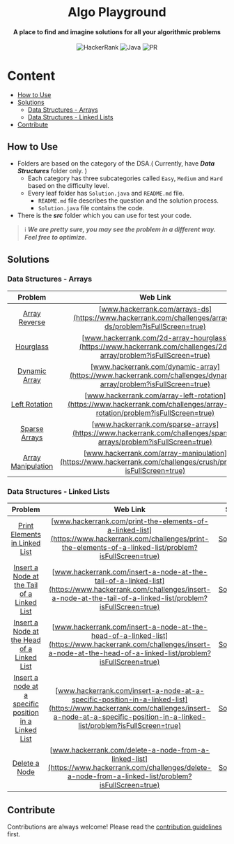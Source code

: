 <h1 align="center">Algo Playground</h1>

<h4 align="center">A place to find and imagine solutions for all your algorithmic problems</h4>

<div align="center">

![HackerRank](https://img.shields.io/badge/-Hackerrank-2EC866?style=Flat-square&logo=HackerRank&logoColor=white)
![Java](https://img.shields.io/badge/java-%23ED8B00.svg?style=Flat-square&logo=java&logoColor=white)
![PR](https://img.shields.io/static/v1?label=Made%20with%20%F0%9F%A4%8D%20by&message=develpoers&color=blue&style=Flat-square)

[comment]: <> (PR welcome badge - https://img.shields.io/static/v1?label=PRs&message=Welcome&color=ff69b4&style=Flat-square)

</div>

# Content
- [How to Use](#how-to-use)
- [Solutions](#solutions)
  - [Data Structures - Arrays](#data-structures---arrays)
  - [Data Structures - Linked Lists](#data-structures---linked-lists)
- [Contribute](#contribute)

## How to Use
- Folders are based on the category of the DSA.( Currently, have ***Data Structures*** folder only. )
  - Each category has three subcategories called `Easy`, `Medium` and `Hard` based on the difficulty level.
  - Every leaf folder has `Solution.java` and `README.md` file.
    - `README.md` file describes the question and the solution process.
    - `Solution.java` file contains the code.
- There is the ***src*** folder which you can use for test your code. 


> ℹ️ ***We are pretty sure, you may see the problem in a different way. Feel free to optimize.***


## Solutions
### Data Structures - Arrays
|                                                Problem                                                |                                                           Web Link                                                            |                                               Solution                                               |
|:-----------------------------------------------------------------------------------------------------:|:-----------------------------------------------------------------------------------------------------------------------------:|:----------------------------------------------------------------------------------------------------:|
|      [Array Reverse](Data%20Structures/Arrays/One%20Dimensional/Easy/array%20reverse/README.md)       |           [www.hackerrank.com/arrays-ds](https://www.hackerrank.com/challenges/arrays-ds/problem?isFullScreen=true)           |    [Solution.java](Data%20Structures/Arrays/One%20Dimensional/Easy/array%20reverse/Solution.java)    |
|           [Hourglass](Data%20Structures/Arrays/Two%20Dimensional/Easy/hourglass/README.md)            |       [www.hackerrank.com/2d-array-hourglass](https://www.hackerrank.com/challenges/2d-array/problem?isFullScreen=true)       |       [Solution.java](Data%20Structures/Arrays/Two%20Dimensional/Easy/hourglass/Solution.java)       |
|      [Dynamic Array](Data%20Structures/Arrays/Two%20Dimensional/Easy/dynamic%20array/README.md)       |       [www.hackerrank.com/dynamic-array](https://www.hackerrank.com/challenges/dynamic-array/problem?isFullScreen=true)       |    [Solution.java](Data%20Structures/Arrays/Two%20Dimensional/Easy/dynamic%20array/Solution.java)    |
|      [Left Rotation](Data%20Structures/Arrays/One%20Dimensional/Easy/left%20rotation/README.md)       | [www.hackerrank.com/array-left-rotation](https://www.hackerrank.com/challenges/array-left-rotation/problem?isFullScreen=true) |    [Solution.java](Data%20Structures/Arrays/One%20Dimensional/Easy/left%20rotation/Solution.java)    |
|     [Sparse Arrays](Data%20Structures/Arrays/One%20Dimensional/Medium/sparse%20arrays/README.md)      |       [www.hackerrank.com/sparse-arrays](https://www.hackerrank.com/challenges/sparse-arrays/problem?isFullScreen=true)       |   [Solution.java](Data%20Structures/Arrays/One%20Dimensional/Medium/sparse%20arrays/Solution.java)   |
| [Array Manipulation](Data%20Structures/Arrays/Two%20Dimensional/Hard/array%20manipulation/README.md)  |        [www.hackerrank.com/array-manipulation](https://www.hackerrank.com/challenges/crush/problem?isFullScreen=true)         | [Solution.java](Data%20Structures/Arrays/Two%20Dimensional/Hard/array%20manipulation/Solution.java)  |


### Data Structures - Linked Lists
|                                                                             Problem                                                                              |                                                                                              Web Link                                                                                              |                                                           Solution                                                            |
|:----------------------------------------------------------------------------------------------------------------------------------------------------------------:|:--------------------------------------------------------------------------------------------------------------------------------------------------------------------------------------------------:|:-----------------------------------------------------------------------------------------------------------------------------:|
|                             [Print Elements in Linked List](Data%20Structures/Linked%20Lists/Singly/Easy/print%20elements/README.md)                             |                   [www.hackerrank.com/print-the-elements-of-a-linked-list](https://www.hackerrank.com/challenges/print-the-elements-of-a-linked-list/problem?isFullScreen=true)                    |                 [Solution.java](Data%20Structures/Linked%20Lists/Singly/Easy/print%20elements/Solution.java)                  |
|             [Insert a Node at the Tail of a Linked List](Data%20Structures/Linked%20Lists/Singly/Easy/insert%20a%20node%20at%20the%20tail/README.md)             |            [www.hackerrank.com/insert-a-node-at-the-tail-of-a-linked-list](https://www.hackerrank.com/challenges/insert-a-node-at-the-tail-of-a-linked-list/problem?isFullScreen=true)             |        [Solution.java](Data%20Structures/Linked%20Lists/Singly/Easy/insert%20a%20node%20at%20the%20tail/Solution.java)        |
|             [Insert a Node at the Head of a Linked List](Data%20Structures/Linked%20Lists/Singly/Easy/insert%20a%20node%20at%20the%20head/README.md)             |            [www.hackerrank.com/insert-a-node-at-the-head-of-a-linked-list](https://www.hackerrank.com/challenges/insert-a-node-at-the-head-of-a-linked-list/problem?isFullScreen=true)             |        [Solution.java](Data%20Structures/Linked%20Lists/Singly/Easy/insert%20a%20node%20at%20the%20head/Solution.java)        |
| [Insert a node at a specific position in a Linked List](Data%20Structures/Linked%20Lists/Singly/Easy/insert%20a%20node%20at%20a%20specific%20position/README.md) | [www.hackerrank.com/insert-a-node-at-a-specific-position-in-a-linked-list](https://www.hackerrank.com/challenges/insert-a-node-at-a-specific-position-in-a-linked-list/problem?isFullScreen=true)  | [Solution.java](Data%20Structures/Linked%20Lists/Singly/Easy/insert%20a%20node%20at%20a%20specific%20position/Solution.java)  |
|                                    [Delete a Node](Data%20Structures/Linked%20Lists/Singly/Easy/delete%20a%20node/README.md)                                     |                      [www.hackerrank.com/delete-a-node-from-a-linked-list](https://www.hackerrank.com/challenges/delete-a-node-from-a-linked-list/problem?isFullScreen=true)                       |                 [Solution.java](Data%20Structures/Linked%20Lists/Singly/Easy/delete%20a%20node/Solution.java)                 |


## Contribute
Contributions are always welcome! Please read the [contribution guidelines](contributing.md) first.
